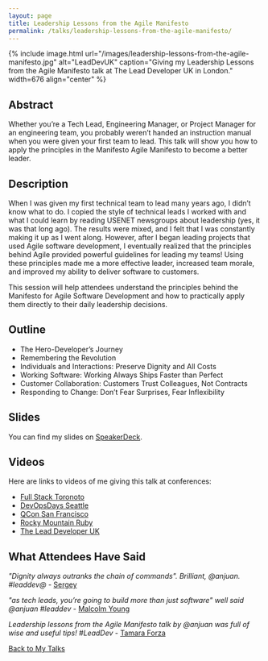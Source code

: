 ```yaml
---
layout: page
title: Leadership Lessons from the Agile Manifesto
permalink: /talks/leadership-lessons-from-the-agile-manifesto/
---
```


{% include image.html url="/images/leadership-lessons-from-the-agile-manifesto.jpg" alt="LeadDevUK" caption="Giving my Leadership Lessons from the Agile Manifesto talk at The Lead Developer UK in London." width=676 align="center" %}

## Abstract

Whether you’re a Tech Lead, Engineering Manager, or Project Manager for an engineering team, you probably weren’t handed an instruction manual when you were given your first team to lead. This talk will show you how to apply the principles in the Manifesto Agile Manifesto to become a better leader.

## Description

When I was given my first technical team to lead many years ago, I didn’t know what to do. I copied the style of technical leads I worked with and what I could learn by reading USENET newsgroups about leadership (yes, it was that long ago). The results were mixed, and I felt that I was constantly making it up as I went along. However, after I began leading projects that used Agile software development, I eventually realized that the principles behind Agile provided powerful guidelines for leading my teams! Using these principles made me a more effective leader, increased team morale, and improved my ability to deliver software to customers.

This session will help attendees understand the principles behind the Manifesto for Agile Software Development and how to practically apply them directly to their daily leadership decisions.

## Outline

* The Hero-Developer’s Journey
* Remembering the Revolution
* Individuals and Interactions: Preserve Dignity and All Costs
* Working Software: Working Always Ships Faster than Perfect
* Customer Collaboration: Customers Trust Colleagues, Not Contracts
* Responding to Change: Don’t Fear Surprises, Fear Inflexibility

## Slides

You can find my slides on [SpeakerDeck](https://speakerdeck.com/anjuan/leadership-lessons-from-the-agile-manifesto).

## Videos

Here are links to videos of me giving this talk at conferences:

* [Full Stack Toronoto](https://www.youtube.com/watch?v=14d_j1XKgRM&list=PL1jKW8WyNdz2mfnPikqxfJbLGDuSrUHbd)
* [DevOpsDays Seattle](https://youtu.be/cZ781sgseJY)
* [QCon San Francisco](https://www.infoq.com/presentations/agile-manifesto-principles-leader)
* [Rocky Mountain Ruby](http://confreaks.tv/videos/rockymountainruby2017-leadership-lessons-from-the-agile-manifesto)
* [The Lead Developer UK](https://www.youtube.com/watch?v=bvGLTNrJ5io)

## What Attendees Have Said

*"Dignity always outranks the chain of commands". Brilliant, @anjuan. #leaddev@* - [Sergey](https://twitter.com/bolshchikov)

*"as tech leads, you’re going to build more than just software" well said @anjuan #leaddev* - [Malcolm Young](https://twitter.com/malcomio)

*Leadership lessons from the Agile Manifesto talk by @anjuan was full of wise and useful tips! #LeadDev* - [Tamara Forza](https://twitter.com/tforza)

[Back to My Talks](/talks/)
